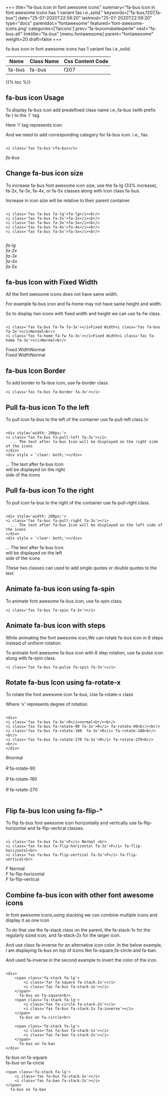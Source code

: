 +++
title="fa-bus icon in font awesome icons"
summary="fa-bus icon in font awesome icons has 1 variant fas i.e.,solid."
keywords=["fa-bus,f207,fa-bus"]
date="25-07-2020T22:59:20"
lastmod="25-07-2020T22:59:20"
type="docs"
parentdoc="fontawesome"
featured='font-awesome-icons.png'
categories=['faicons']
prev="fa-buromobelexperte"
next="fa-bus-alt"
linktitle="fa-bus"
[menu.fontawesome]
parent="fontawesome"
weight=20
draft=false
+++


fa-bus icon in font awesome icons has 1 variant fas i.e.,solid.

<div class='table-responsive'><table class='table'><thead><tr><th>Name</th><th>Class Name</th><th>Css Content Code</th></tr></thead><tbody><tr><td>fa-bus</td><td>fa-bus</td><td>f207</td></tr></tbody></table></div>


{{% toc %}}


## fa-bus icon Usage

To display fa-bus icon add predefined class name i.e.,fa-bus (with prefix fa-) to the 'i' tag.

Here 'i' tag represents icon.

And we need to add corresponding category for fa-bus icon. i.e., fas.


```

<i class='fas fa-bus'>fa-bus</i>
```

<i class='fas fa-bus'>fa-bus</i>




## Change fa-bus icon size
To increase fa-bus font awesome icon size, use the fa-lg (33% increase), fa-2x, fa-3x, fa-4x, or fa-5x classes along with icon class fa-bus.

Increase in icon size will be relative to their parent container. 

```

<i class='fas fa-bus fa-lg'>fa-lg</i><br/>
<i class='fas fa-bus fa-2x'>fa-2x</i><br/>
<i class='fas fa-bus fa-3x'>fa-3x</i><br/>
<i class='fas fa-bus fa-4x'>fa-4x</i><br/>
<i class='fas fa-bus fa-5x'>fa-5x</i><br/>
            
```

<i class='fas fa-bus fa-lg'>fa-lg</i><br/>
<i class='fas fa-bus fa-2x'>fa-2x</i><br/>
<i class='fas fa-bus fa-3x'>fa-3x</i><br/>
<i class='fas fa-bus fa-4x'>fa-4x</i><br/>
<i class='fas fa-bus fa-5x'>fa-5x</i><br/>
            



## fa-bus Icon with Fixed Width 

All the font awesome icons does not have same width.

For example fa-bus icon and fa-home may not have same height and width.

So to display two icons with fixed width and height we can use fa-fw class.


```

<i class='fas fa-bus fa-fw fa-3x'></i>Fixed Width<i class='fas fa-bus fa-3x'></i>Normal<br/>
<i class='fas fa-home fa-fw fa-3x'></i>Fixed Width<i class='fas fa-home fa-3x'></i>Normal<br/>
```

<i class='fas fa-bus fa-fw fa-3x'></i>Fixed Width<i class='fas fa-bus fa-3x'></i>Normal<br/>
<i class='fas fa-home fa-fw fa-3x'></i>Fixed Width<i class='fas fa-home fa-3x'></i>Normal<br/>



## fa-bus Icon Border 

To add border to fa-bus icon, use fa-border class.


```
<i class='fas fa-bus fa-border fa-3x'></i>

```
<i class='fas fa-bus fa-border fa-3x'></i>





## Pull fa-bus icon To the left

To pull icon fa-bus to the left of the container use fa-pull-left class.\n

```

<div style='width: 200px;'>
<i class='fas fa-bus fa-pull-left fa-3x'></i>
  ... The text after fa-bus Icon will be displayed on the right side of the icons
</div>
<div style = 'clear: both;'></div>
```

<div style='width: 200px;'>
<i class='fas fa-bus fa-pull-left fa-3x'></i>
  ... The text after fa-bus Icon will be displayed on the right side of the icons
</div>
<div style = 'clear: both;'></div>




## Pull fa-bus icon To the right
To pull icon fa-bus to the right of the container use fa-pull-right class.

```

<div style='width: 200px;'>
<i class='fas fa-bus fa-pull-right fa-3x'></i>
  ... The text after fa-bus Icon will be displayed on the left side of the icons
</div>
<div style = 'clear: both;'></div>
```

<div style='width: 200px;'>
<i class='fas fa-bus fa-pull-right fa-3x'></i>
  ... The text after fa-bus Icon will be displayed on the left side of the icons
</div>
<div style = 'clear: both;'></div>

These two classes can used to add single quotes or double quotes to the text.


## Animate fa-bus icon using fa-spin
To animate font awesome fa-bus icon, use fa-spin class.

```
<i class='fas fa-bus fa-spin fa-3x'></i>
```
<i class='fas fa-bus fa-spin fa-3x'></i>




## Animate fa-bus icon with steps
While animating the font awesome icon,We can rotate fa-bus icon in 8 steps instead of uniform rotation.

To animate font awesome fa-bus icon with 8 step rotation, use fa-pulse icon along with fa-spin class.


```
<i class='fas fa-bus fa-pulse fa-spin fa-3x'></i>

```
<i class='fas fa-bus fa-pulse fa-spin fa-3x'></i>





## Rotate fa-bus Icon using fa-rotate-x
To rotate the font awesome icon fa-bus, Use fa-rotate-x class

Where 'x' represents degree of rotation.


```

<div>
<i class='fas fa-bus fa-3x'>R</i>normal<br/><br/>
<i class='fas fa-bus fa-rotate-90 fa-3x'>R</i> fa-rotate-90<br/><br/> 
<i class='fas fa-bus fa-rotate-180  fa-3x'>R</i> fa-rotate-180<br/><br/> 
<i class='fas fa-bus fa-rotate-270 fa-3x'>R</i> fa-rotate-270<br/><br/>
</div>
```

<div>
<i class='fas fa-bus fa-3x'>R</i>normal<br/><br/>
<i class='fas fa-bus fa-rotate-90 fa-3x'>R</i> fa-rotate-90<br/><br/> 
<i class='fas fa-bus fa-rotate-180  fa-3x'>R</i> fa-rotate-180<br/><br/> 
<i class='fas fa-bus fa-rotate-270 fa-3x'>R</i> fa-rotate-270<br/><br/>
</div>




## Flip fa-bus Icon using fa-flip-*
To flip fa-bus font awesome icon horizontally and vertically use fa-flip-horizontal and fa-flip-vertical classes. 

```

<i class='fas fa-bus fa-3x'>F</i> Normal <br>
<i class='fas fa-bus fa-flip-horizontal fa-3x'>F</i> fa-flip-horizontal<br>
<i class='fas fa-bus fa-flip-vertical fa-3x'>F</i> fa-flip-vertical<br>
```

<i class='fas fa-bus fa-3x'>F</i> Normal <br>
<i class='fas fa-bus fa-flip-horizontal fa-3x'>F</i> fa-flip-horizontal<br>
<i class='fas fa-bus fa-flip-vertical fa-3x'>F</i> fa-flip-vertical<br>




## Combine fa-bus icon with other font awesome icons
In font awesome icons,using stacking we can combine multiple icons and display it as one icon 

To do that use the fa-stack class on the parent, the fa-stack-1x for the regularly sized icon, and fa-stack-2x for the larger icon.

And use class fa-inverse for an alternative icon color. 
In the below example, I am displaying fa-bus on top of icons like fa-square,fa-circle and fa-ban.

And used fa-inverse in the second example to invert the color of the icon.

```

<div>
    <span class='fa-stack fa-lg'>
        <i class='far fa-square fa-stack-2x'></i>
        <i class='fas fa-bus fa-stack-1x'></i>
    </span>
      fa-bus on fa-square<br>
    <span class='fa-stack fa-lg'>
        <i class='fas fa-circle fa-stack-2x'></i>
        <i class='fas fa-bus fa-stack-1x fa-inverse'></i>
    </span>
      fa-bus on fa-circle<br>

    <span class='fa-stack fa-lg'>
        <i class='fas fa-bus fa-stack-1x'></i>
        <i class='fas fa-ban fa-stack-2x'></i>
    </span>
      fa-bus on fa-ban
</div>
```

<div>
    <span class='fa-stack fa-lg'>
        <i class='far fa-square fa-stack-2x'></i>
        <i class='fas fa-bus fa-stack-1x'></i>
    </span>
      fa-bus on fa-square<br>
    <span class='fa-stack fa-lg'>
        <i class='fas fa-circle fa-stack-2x'></i>
        <i class='fas fa-bus fa-stack-1x fa-inverse'></i>
    </span>
      fa-bus on fa-circle<br>

    <span class='fa-stack fa-lg'>
        <i class='fas fa-bus fa-stack-1x'></i>
        <i class='fas fa-ban fa-stack-2x'></i>
    </span>
      fa-bus on fa-ban
</div>






